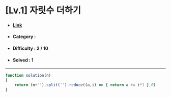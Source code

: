 # [Lv.1] 자릿수 더하기  
* #### [Link](https://school.programmers.co.kr/learn/courses/30/lessons/12931)
* #### Category : 
* #### Difficulty : 2 / 10  
* #### Solved : 1

<hr />

```js
function solution(n)
{
    return (n+'').split('').reduce((a,i) => { return a += i*1 },0)
}
```